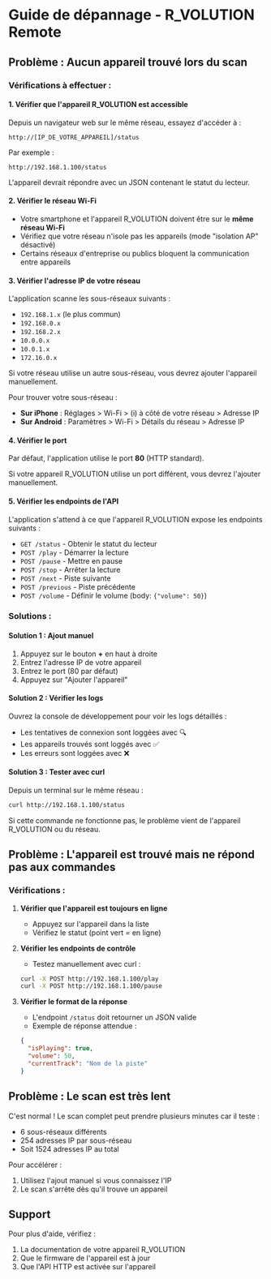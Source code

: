 # Guide de dépannage - R_VOLUTION Remote

## Problème : Aucun appareil trouvé lors du scan

### Vérifications à effectuer :

#### 1. **Vérifier que l'appareil R_VOLUTION est accessible**

Depuis un navigateur web sur le même réseau, essayez d'accéder à :
```
http://[IP_DE_VOTRE_APPAREIL]/status
```

Par exemple :
```
http://192.168.1.100/status
```

L'appareil devrait répondre avec un JSON contenant le statut du lecteur.

#### 2. **Vérifier le réseau Wi-Fi**

- Votre smartphone et l'appareil R_VOLUTION doivent être sur le **même réseau Wi-Fi**
- Vérifiez que votre réseau n'isole pas les appareils (mode "isolation AP" désactivé)
- Certains réseaux d'entreprise ou publics bloquent la communication entre appareils

#### 3. **Vérifier l'adresse IP de votre réseau**

L'application scanne les sous-réseaux suivants :
- `192.168.1.x` (le plus commun)
- `192.168.0.x`
- `192.168.2.x`
- `10.0.0.x`
- `10.0.1.x`
- `172.16.0.x`

Si votre réseau utilise un autre sous-réseau, vous devrez ajouter l'appareil manuellement.

Pour trouver votre sous-réseau :
- **Sur iPhone** : Réglages > Wi-Fi > (i) à côté de votre réseau > Adresse IP
- **Sur Android** : Paramètres > Wi-Fi > Détails du réseau > Adresse IP

#### 4. **Vérifier le port**

Par défaut, l'application utilise le port **80** (HTTP standard).

Si votre appareil R_VOLUTION utilise un port différent, vous devrez l'ajouter manuellement.

#### 5. **Vérifier les endpoints de l'API**

L'application s'attend à ce que l'appareil R_VOLUTION expose les endpoints suivants :

- `GET /status` - Obtenir le statut du lecteur
- `POST /play` - Démarrer la lecture
- `POST /pause` - Mettre en pause
- `POST /stop` - Arrêter la lecture
- `POST /next` - Piste suivante
- `POST /previous` - Piste précédente
- `POST /volume` - Définir le volume (body: `{"volume": 50}`)

### Solutions :

#### Solution 1 : Ajout manuel

1. Appuyez sur le bouton **+** en haut à droite
2. Entrez l'adresse IP de votre appareil
3. Entrez le port (80 par défaut)
4. Appuyez sur "Ajouter l'appareil"

#### Solution 2 : Vérifier les logs

Ouvrez la console de développement pour voir les logs détaillés :
- Les tentatives de connexion sont loggées avec 🔍
- Les appareils trouvés sont loggés avec ✅
- Les erreurs sont loggées avec ❌

#### Solution 3 : Tester avec curl

Depuis un terminal sur le même réseau :
```bash
curl http://192.168.1.100/status
```

Si cette commande ne fonctionne pas, le problème vient de l'appareil R_VOLUTION ou du réseau.

## Problème : L'appareil est trouvé mais ne répond pas aux commandes

### Vérifications :

1. **Vérifier que l'appareil est toujours en ligne**
   - Appuyez sur l'appareil dans la liste
   - Vérifiez le statut (point vert = en ligne)

2. **Vérifier les endpoints de contrôle**
   - Testez manuellement avec curl :
   ```bash
   curl -X POST http://192.168.1.100/play
   curl -X POST http://192.168.1.100/pause
   ```

3. **Vérifier le format de la réponse**
   - L'endpoint `/status` doit retourner un JSON valide
   - Exemple de réponse attendue :
   ```json
   {
     "isPlaying": true,
     "volume": 50,
     "currentTrack": "Nom de la piste"
   }
   ```

## Problème : Le scan est très lent

C'est normal ! Le scan complet peut prendre plusieurs minutes car il teste :
- 6 sous-réseaux différents
- 254 adresses IP par sous-réseau
- Soit 1524 adresses IP au total

Pour accélérer :
1. Utilisez l'ajout manuel si vous connaissez l'IP
2. Le scan s'arrête dès qu'il trouve un appareil

## Support

Pour plus d'aide, vérifiez :
1. La documentation de votre appareil R_VOLUTION
2. Que le firmware de l'appareil est à jour
3. Que l'API HTTP est activée sur l'appareil
